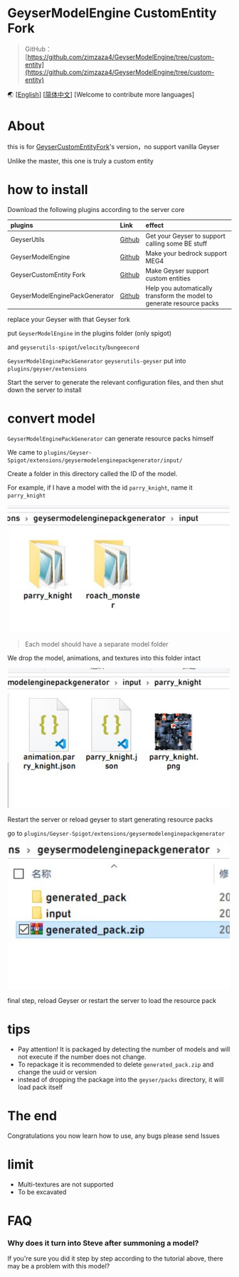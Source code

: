 # GeyserModelEngine CustomEntity Fork

> GitHub：[https://github.com/zimzaza4/GeyserModelEngine/tree/custom-entity](https://github.com/zimzaza4/GeyserModelEngine/tree/custom-entity)

🌏 [[English](README_EN.md)] [[简体中文](README.md)] [Welcome to contribute more languages]

# About

this is for [GeyserCustomEntityFork](https://github.com/zimzaza4/Geyser)'s version，no support vanilla Geyser

Unlike the master, this one is truly a custom entity

# how to install

Download the following plugins according to the server core

| plugins                        | Link                                                                 | effect                          |
| :---                           | :----                                                                | :---                            |
| GeyserUtils                    | [Github](https://github.com/zimzaza4/GeyserUtils)                    | Get your Geyser to support calling some BE stuff  |
| GeyserModelEngine              | [Github](https://github.com/zimzaza4/GeyserModelEngine)              | Make your bedrock support MEG4                            |
| GeyserCustomEntity Fork        | [Github](https://github.com/zimzaza4/Geyser)                         | Make Geyser support custom entities            |
| GeyserModelEnginePackGenerator | [Github](https://github.com/zimzaza4/GeyserModelEnginePackGenerator) | Help you automatically transform the model to generate resource packs        |

replace your Geyser with that Geyser fork

put `GeyserModelEngine` in the plugins folder (only spigot)

and `geyserutils-spigot`/`velocity`/`bungeecord` 

`GeyserModelEnginePackGenerator` `geyserutils-geyser` put into `plugins/geyser/extensions`

Start the server to generate the relevant configuration files, and then shut down the server to install

# convert model

`GeyserModelEnginePackGenerator` can generate resource packs himself

We came to `plugins/Geyser-Spigot/extensions/geysermodelenginepackgenerator/input/`

Create a folder in this directory called the ID of the model.

For example, if I have a model with the id `parry_knight`, name it `parry_knight`

<img src="docsimg/example.jpg" width="500">

> Each model should have a separate model folder

We drop the model, animations, and textures into this folder intact

<img src="docsimg/example1.jpg" width="500">

Restart the server or reload geyser to start generating resource packs

go to `plugins/Geyser-Spigot/extensions/geysermodelenginepackgenerator`

<img src="docsimg/example2.jpg" width="500">

final step, reload Geyser or restart the server to load the resource pack

# tips

* Pay attention! It is packaged by detecting the number of models and will not execute if the number does not change.
* To repackage it is recommended to delete `generated_pack.zip` and change the uuid or version
* instead of dropping the package into the `geyser/packs` directory, it will load pack itself

# The end

Congratulations you now learn how to use, any bugs please send Issues

# limit

* Multi-textures are not supported
* To be excavated

# FAQ

### Why does it turn into Steve after summoning a model?

If you're sure you did it step by step according to the tutorial above, there may be a problem with this model?

